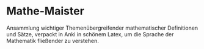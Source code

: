 # Mathe-Maister
Ansammlung wichtiger Themenübergreifender mathematischer Definitionen und Sätze, verpackt in Anki in schönem Latex, um die Sprache der Mathematik fließender zu verstehen. 
